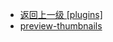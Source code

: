 - [返回上一级 [plugins]](web前端/视频相关/plyr/plyr-3.7.8/src/sass/plugins/)
- [preview-thumbnails](web前端/视频相关/plyr/plyr-3.7.8/src/sass/plugins/preview-thumbnails/)
